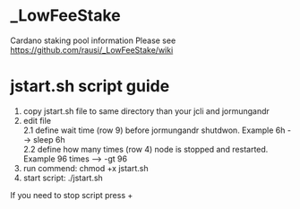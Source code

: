 # _LowFeeStake
Cardano staking pool information
Please see https://github.com/rausi/_LowFeeStake/wiki

# jstart.sh script guide
1. copy jstart.sh file to same directory than your jcli and jormungandr
2. edit file<br>
  2.1 define wait time (row 9) before jormungandr shutdwon. Example 6h --> sleep 6h<br>
  2.2 define how many times (row 4) node is stopped and restarted. Example 96 times --> -gt 96
3. run commend: chmod +x jstart.sh
4. start script: ./jstart.sh

If you need to stop script press <ctrl>+<c>
